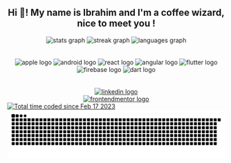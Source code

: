   <h2 align="center">Hi 👋! My name is Ibrahim and I'm a coffee wizard, nice to meet you ! </h2>

 <div align="center">
  <img src="https://ghreadmestatsfork.vercel.app/api?username=Kemorave&hide_title=false&hide_rank=true&show_icons=true&include_all_commits=true&count_private=true&disable_animations=false&theme=github_dark&locale=en&hide_border=true" height="150" alt="stats graph"  />
  <img src="https://streak-stats.demolab.com?user=Kemorave&locale=en&mode=daily&theme=github_dark&hide_border=true&border_radius=5" height="150" alt="streak graph"  />
  <img src="https://ghreadmestatsfork.vercel.app/api/top-langs?username=Kemorave&locale=en&hide_title=false&layout=compact&card_width=320&langs_count=5&theme=github_dark&hide_border=true" height="150" alt="languages graph"  />
</div>

 <br>
 <br>

<div align="center">
  <img src="https://cdn.jsdelivr.net/gh/devicons/devicon/icons/javascript/javascript-original.svg" height="30" width="42" alt="apple logo"  />
  <img src="https://cdn.jsdelivr.net/gh/devicons/devicon/icons/typescript/typescript-original.svg" height="30" width="42" alt="android logo"  />
  <img src="https://cdn.jsdelivr.net/gh/devicons/devicon/icons/react/react-original-wordmark.svg" height="30" width="42" alt="react logo"  />
  <img src="https://cdn.jsdelivr.net/gh/devicons/devicon/icons/angularjs/angularjs-original.svg" height="30" width="42" alt="angular logo"  />
  <img src="https://cdn.jsdelivr.net/gh/devicons/devicon/icons/flutter/flutter-original.svg" height="30" width="42" alt="flutter logo"  />
  <img src="https://cdn.jsdelivr.net/gh/devicons/devicon/icons/firebase/firebase-plain.svg" height="30" width="42" alt="firebase logo"  />   
  <img src="https://cdn.jsdelivr.net/gh/devicons/devicon/icons/dart/dart-original.svg" height="30" width="42" alt="dart logo"  />    
    

</div>
 <br>
 <br>

<div align="center" style="display:flex;flex-direction:column" margin="10px;">
  <a href="https://www.linkedin.com/in/ibrahim-dirar-482270206/" target="_blank">
    <img src="https://img.shields.io/static/v1?message=LinkedIn&logo=linkedin&label=&color=0077B5&logoColor=white&labelColor=&style=for-the-badge" height="35" alt="linkedin logo"  />
  </a>
    <a href="https://www.frontendmentor.io/profile/Kemorave" target="_blank">
    <img src="https://img.shields.io/static/v1?message=frontendmentor&logo=frontendmentor&label=&color=white&logoColor=blue&labelColor=&style=for-the-badge" height="35" alt="frontendmentor logo"  />
  </a>
 
</div> 
 <a href="https://wakatime.com/@c05bbd6d-0ce8-47f5-a52f-4e8f4f1a94a7"><img src="https://wakatime.com/badge/user/c05bbd6d-0ce8-47f5-a52f-4e8f4f1a94a7.svg" alt="Total time coded since Feb 17 2023" /></a>
<picture>
  <source media="(prefers-color-scheme: dark)" srcset="https://raw.githubusercontent.com/Kemorave/Kemorave/output/github-contribution-grid-snake-dark.svg">
  <source media="(prefers-color-scheme: light)" srcset="https://raw.githubusercontent.com/Kemorave/Kemorave/output/github-contribution-grid-snake.svg">
  <img alt="github contribution grid snake animation" src="https://raw.githubusercontent.com/Kemorave/Kemorave/output/github-contribution-grid-snake.svg">
</picture>

